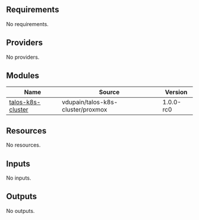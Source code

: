<!-- BEGIN_TF_DOCS -->
## Requirements

No requirements.

## Providers

No providers.

## Modules

| Name | Source | Version |
|------|--------|---------|
| <a name="module_talos-k8s-cluster"></a> [talos-k8s-cluster](#module\_talos-k8s-cluster) | vdupain/talos-k8s-cluster/proxmox | 1.0.0-rc0 |

## Resources

No resources.

## Inputs

No inputs.

## Outputs

No outputs.
<!-- END_TF_DOCS -->